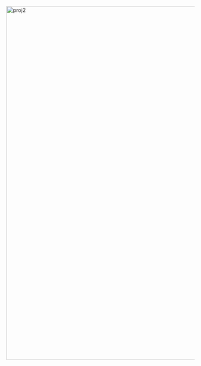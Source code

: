 <img width="948" alt="proj2" src="https://user-images.githubusercontent.com/59810304/217869309-161b0c98-4f35-44c6-8d25-e5ea1c4f658b.png">

